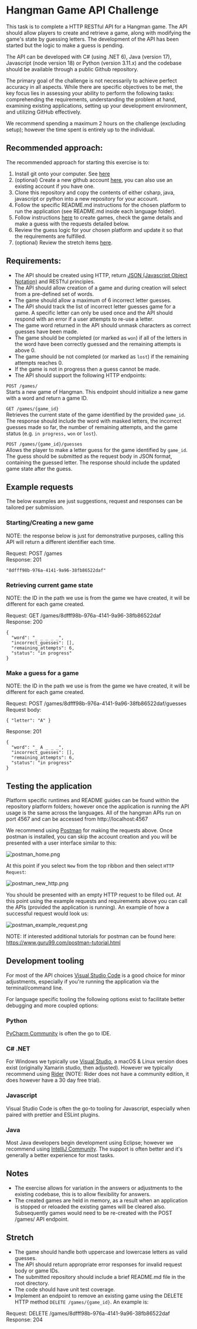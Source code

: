 # Hangman Game API Challenge 

This task is to complete a HTTP RESTful API for a Hangman game. The API should allow players to create and retrieve a game, along with modifying the game's state by guessing letters. The development of the API has been started but the logic to make a guess is pending.
 
The API can be developed with C# (using .NET 6), Java (version 17), Javascript (node version 18) or Python (version 3.11.x) and the codebase should be available through a public Github repository.

The primary goal of the challenge is not necessarily to achieve perfect accuracy in all aspects. While there are specific objectives to be met, the key focus lies in assessing your ability to perform the following tasks: comprehending the requirements, understanding the problem at hand, examining existing applications, setting up your development environment, and utilizing GitHub effectively.

We recommend spending a maximum 2 hours on the challenge (excluding setup); however the time spent is entirely up to the individual.

## Recommended approach:

The recommended approach for starting this exercise is to:
1. Install git onto your computer. See [here](https://git-scm.com/book/en/v2/Getting-Started-Installing-Git) 
2. (optional) Create a new github account [here](https://github.com/join), you can also use an existing account if you have one. 
3. Clone this repository and copy the contents of either csharp, java, javascript or python into a new repository for your account.
4. Follow the specific README.md instructions for the chosen platform to run the application (see README.md inside each language folder).
5. Follow instructions [here](#Running-the-application) to create games, check the game details and make a guess with the requests detailed below.
6. Review the guess logic for your chosen platform and update it so that the requirements are fulfilled.
7. (optional) Review the stretch items [here](#Stretch).
 
## Requirements:
- The API should be created using HTTP, return [JSON (Javascript Object Notation)](https://www.w3schools.com/whatis/whatis_json.asp) and RESTful principles.
- The API should allow creation of a game and during creation will select from a pre-defined set of words.
- The game should allow a maximum of 6 incorrect letter guesses.
- The API should track the list of incorrect letter guesses game for a game. A specific letter can only be used once and the API should respond with an error if a user attempts to re-use a letter.
- The game word returned in the API should unmask characters as correct guesses have been made.
- The game should be completed (or marked as `won`) if all of the letters in the word have been correctly guessed and the remaining attempts is above 0.
- The game should be not completed (or marked as `lost`) if the remaining attempts reaches 0.
- If the game is not in progress then a guess cannot be made.
- The API should support the following HTTP endpoints:
 
`POST /games/`  
Starts a new game of Hangman. This endpoint should initialize a new game with a word and return a game ID.

`GET /games/{game_id}`  
Retrieves the current state of the game identified by the provided `game_id`. The response should include the word with masked letters, the incorrect guesses made so far, the number of remaining attempts, and the game status (e.g. `in progress,` `won` or `lost`).

`POST /games/{game_id}/guesses`  
Allows the player to make a letter guess for the game identified by `game_id`. The guess should be submitted as the request body in JSON format, containing the guessed letter. The response should include the updated game state after the guess.

## Example requests

The below examples are just suggestions, request and responses can be tailored per submission.
 
### Starting/Creating a new game
 
NOTE: the response below is just for demonstrative purposes, calling this API will return a different identifier each time.

Request: POST /games  
Response: 201  
```
"8dfff98b-976a-4141-9a96-38fb86522daf"
```

### Retrieving current game state

NOTE: the ID in the path we use is from the game we have created, it will be different for each game created.  

Request: GET /games/8dfff98b-976a-4141-9a96-38fb86522daf  
Response: 200  
```
{
  "word": "_ _ _ _ _",
  "incorrect_guesses": [],
  "remaining_attempts": 6,
  "status": "in progress"
}
```

### Make a guess for a game

NOTE: the ID in the path we use is from the game we have created, it will be different for each game created.  

Request: POST /games/8dfff98b-976a-4141-9a96-38fb86522daf/guesses  
Request body:  
```
{ "letter": "A" }  
```
Response: 201   
```
{
  "word": "_ A _ _ _",
  "incorrect_guesses": [],
  "remaining_attempts": 6,
  "status": "in progress"
}
```

## Testing the application

Platform specific runtimes and README guides can be found within the repository platform folders; however once the application is running the API usage is the same across the languages. All of the hangman APIs run on port 4567 and can be accessed from http://localhost:4567

We recommend using [Postman](https://www.postman.com/downloads/?utm_source=postman-home) for making the requests above. Once postman is installed, you can skip the account creation and you will be presented with a user interface similar to this:

![postman_home.png](/images/postman_home.png)

At this point if you select `New` from the top ribbon and then select `HTTP Request`:

![postman_new_http.png](/images/postman_new_http.png)

You should be presented with an empty HTTP request to be filled out. At this point using the example requests and requirements above you can call the APIs (provided the application is running). An example of how a successful request would look us:

![postman_example_request.png](/images/postman_example_request.png)

NOTE: If interested additional tutorials for postman can be found here: https://www.guru99.com/postman-tutorial.html

## Development tooling

For most of the API choices [Visual Studio Code](https://code.visualstudio.com/) is a good choice for minor adjustments, especially if you're running the application via the terminal/command line.

For language specific tooling the following options exist to facilitate better debugging and more coupled options:

### Python
[PyCharm Community](https://www.jetbrains.com/pycharm/) is often the go to IDE. 

### C# .NET
For Windows we typically use [Visual Studio](https://visualstudio.microsoft.com/), a macOS & Linux version does exist (originally Xamarin studio, then adjusted). However we typically recommend using [Rider](https://www.jetbrains.com/rider/) (NOTE: Rider does not have a community edition, it does however have a 30 day free trial).

### Javascript
Visual Studio Code is often the go-to tooling for Javascript, especially when paired with prettier and ESLint plugins. 

### Java
Most Java developers begin development using Eclipse; however we recommend using [IntelliJ Community](https://www.jetbrains.com/idea/). The support is often better and it's generally a better experience for most tasks.

## Notes 
- The exercise allows for variation in the answers or adjustments to the existing codebase, this is to allow flexibility for answers.
- The created games are held in memory, as a result when an application is stopped or reloaded the existing games will be cleared also. Subsequently games would need to be re-created with the POST /games/ API endpoint.

## Stretch
- The game should handle both uppercase and lowercase letters as valid guesses.
- The API should return appropriate error responses for invalid request body or game IDs.
- The submitted repository should include a brief README.md file in the root directory.
- The code should have unit test coverage.
- Implement an endpoint to remove an existing game using the DELETE HTTP method `DELETE /games/{game_id}`. An example is:  

Request: DELETE /games/8dfff98b-976a-4141-9a96-38fb86522daf  
Response: 204  
